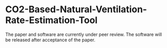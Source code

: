 # CO2-Based-Natural-Ventilation-Rate-Estimation-Tool
The paper and software are currently under peer review. 
The software will be released after acceptance of the paper.
